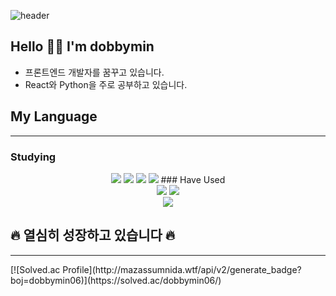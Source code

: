 ![header](https://capsule-render.vercel.app/api?type=egg&color=auto&height=250&section=header&text=dobbymin&fontSize=90)

## Hello 👋🏻 I'm dobbymin
- 프론트엔드 개발자를 꿈꾸고 있습니다.
- React와 Python을 주로 공부하고 있습니다.

## My Language
------
### Studying
<div align="center">

<img src="https://img.shields.io/badge/HTML-E34F26?style=flat-square&logo=HTML5&logoColor=white"/>
<img src="https://img.shields.io/badge/CSS-1572B6?style=flat-square&logo=CSS3&logoColor=white"/>
<img src="https://img.shields.io/badge/JavaScript-F7DF1E?style=flat-square&logo=JavaScript&logoColor=white"/>
<img src="https://img.shields.io/badge/React-61DAFB?style=flat-square&logo=React&logoColor=white"/>
### Have Used
</div>
<div align="center">
<img src="https://img.shields.io/badge/Python-3776AB?style=flat-square&logo=Python&logoColor=white"/>
<img src="https://img.shields.io/badge/C/C++-00599C?style=flat-square&logo=C&logoColor=white"/>
<br>
<img src="https://img.shields.io/badge/Git-F05032?style=flat-square&logo=Git&logoColor=white"/>
</div>
    
## 🔥 열심히 성장하고 있습니다 🔥
------

<div>
    [![Solved.ac Profile](http://mazassumnida.wtf/api/v2/generate_badge?boj=dobbymin06)](https://solved.ac/dobbymin06/)
</div>

